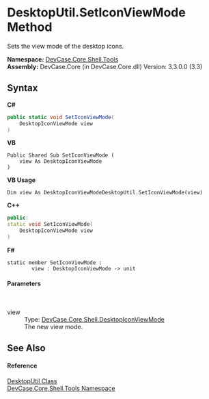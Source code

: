 # DesktopUtil.SetIconViewMode Method 
 

Sets the view mode of the desktop icons.

**Namespace:**&nbsp;<a href="N_DevCase_Core_Shell_Tools">DevCase.Core.Shell.Tools</a><br />**Assembly:**&nbsp;DevCase.Core (in DevCase.Core.dll) Version: 3.3.0.0 (3.3)

## Syntax

**C#**<br />
``` C#
public static void SetIconViewMode(
	DesktopIconViewMode view
)
```

**VB**<br />
``` VB
Public Shared Sub SetIconViewMode ( 
	view As DesktopIconViewMode
)
```

**VB Usage**<br />
``` VB Usage
Dim view As DesktopIconViewModeDesktopUtil.SetIconViewMode(view)
```

**C++**<br />
``` C++
public:
static void SetIconViewMode(
	DesktopIconViewMode view
)
```

**F#**<br />
``` F#
static member SetIconViewMode : 
        view : DesktopIconViewMode -> unit 

```


#### Parameters
&nbsp;<dl><dt>view</dt><dd>Type: <a href="T_DevCase_Core_Shell_DesktopIconViewMode">DevCase.Core.Shell.DesktopIconViewMode</a><br />The new view mode.</dd></dl>

## See Also


#### Reference
<a href="T_DevCase_Core_Shell_Tools_DesktopUtil">DesktopUtil Class</a><br /><a href="N_DevCase_Core_Shell_Tools">DevCase.Core.Shell.Tools Namespace</a><br />